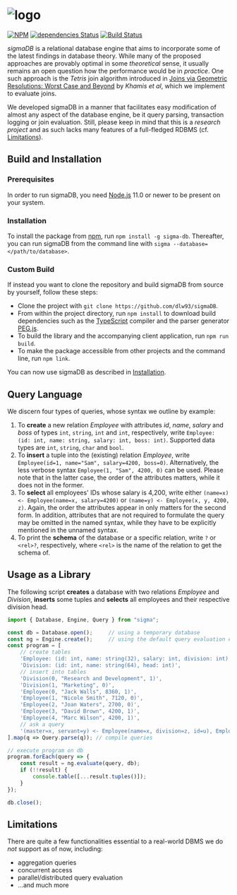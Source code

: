 ﻿# ![logo](https://raw.githubusercontent.com/dlw93/sigmaDB/master/assets/sigmaDB.png)

[![NPM](https://badge.fury.io/js/%40sigma-db%2Fcore.svg)](https://www.npmjs.com/package/@sigma-db/core)
[![dependencies Status](https://david-dm.org/dlw93/sigmaDB/status.svg)](https://david-dm.org/dlw93/sigmaDB)
[![Build Status](https://dev.azure.com/sigmaDB/sigma-frontend/_apis/build/status/sigmaDB?branchName=master)](https://dev.azure.com/sigmaDB/sigma-frontend/_build/latest?definitionId=5&branchName=master)

*sigmaDB* is a relational database engine that aims to incorporate some of the latest findings in database theory.
While many of the proposed approaches are provably optimal in some *theoretical* sense, it usually remains an open question how the performance would be in *practice*.
One such approach is the *Tetris* join algorithm introduced in [Joins via Geometric Resolutions: Worst Case and Beyond](http://doi.org/10.1145/2967101) by *Khamis et al*, which we implement to evaluate joins.

We developed sigmaDB in a manner that facilitates easy modification of almost any aspect of the database engine, be it query parsing, transaction logging or join evaluation.
Still, please keep in mind that this is a *research project* and as such lacks many features of a full-fledged RDBMS (cf. [Limitations](#limitations)).

## Build and Installation

### Prerequisites

In order to run sigmaDB, you need [Node.js](https://nodejs.org) 11.0 or newer to be present on your system.

### Installation

To install the package from [npm](https://www.npmjs.com/), run `npm install -g sigma-db`.
Thereafter, you can run sigmaDB from the command line with `sigma --database=</path/to/database>`.

### Custom Build

If instead you want to clone the repository and build sigmaDB from source by yourself, follow these steps:

* Clone the project with `git clone https://github.com/dlw93/sigmaDB`.
* From within the project directory, run `npm install` to download build dependencies such as the [TypeScript](https://www.typescriptlang.org/) compiler and the parser generator [PEG.js](https://pegjs.org/).
* To build the library and the accompanying client application, run `npm run build`.
* To make the package accessible from other projects and the command line, run `npm link`.

You can now use sigmaDB as described in [Installation](#installation).

## Query Language

We discern four types of queries, whose syntax we outline by example:

1. To **create** a new relation *Employee* with attributes *id*, *name*, *salary* and *boss* of types `int`, `string`, `int` and `int`, respectively, write `Employee: (id: int, name: string, salary: int, boss: int)`. Supported data types are `int`, `string`, `char` and `bool`.
2. To **insert** a tuple into the (existing) relation *Employee*, write `Employee(id=1, name="Sam", salary=4200, boss=0)`. Alternatively, the less verbose syntax `Employee(1, "Sam", 4200, 0)` can be used. Please note that in the latter case, the order of the attributes matters, while it does not in the former.
3. To **select** all employees' IDs whose salary is 4,200, write either `(name=x) <- Employee(name=x, salary=4200)` or `(name=y) <- Employee(x, y, 4200, z)`. Again, the order the attributes appear in only matters for the second form. In addition, attributes that are not required to formulate the query may be omitted in the named syntax, while they have to be explicitly mentioned in the unnamed syntax.
4. To print the **schema** of the database or a specific relation, write `?` or `<rel>?`, respectively, where `<rel>` is the name of the relation to get the schema of.

## Usage as a Library

The following script **creates** a database with two relations *Employee* and *Division*, **inserts** some tuples and **selects** all employees and their respective division head.

```TypeScript
import { Database, Engine, Query } from "sigma";

const db = Database.open();     // using a temporary database
const ng = Engine.create();     // using the default query evaluation engine
const program = [
    // create tables
    'Employee: (id: int, name: string(32), salary: int, division: int)',
    'Division: (id: int, name: string(64), head: int)',
    // insert into tables
    'Division(0, "Research and Development", 1)',
    'Division(1, "Marketing", 0)',
    'Employee(0, "Jack Walls", 8360, 1)',
    'Employee(1, "Nicole Smith", 7120, 0)',
    'Employee(2, "Joan Waters", 2700, 0)',
    'Employee(3, "David Brown", 4200, 1)',
    'Employee(4, "Marc Wilson", 4200, 1)',
    // ask a query
    '(master=x, servant=y) <- Employee(name=x, division=z, id=u), Employee(name=y, division=z), Division(id=z, head=u)'
].map(q => Query.parse(q)); // compile queries

// execute program on db
program.forEach(query => {
    const result = ng.evaluate(query, db);
    if (!!result) {
        console.table([...result.tuples()]);
    }
});

db.close();
```

## Limitations

There are quite a few functionalities essential to a real-world DBMS we do *not* support as of now, including:

* aggregation queries
* concurrent access
* parallel/distributed query evaluation
* ...and much more

